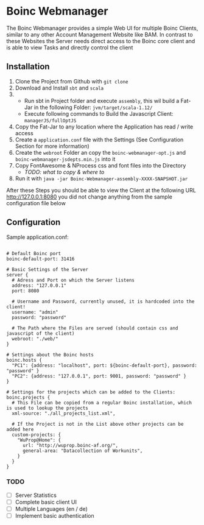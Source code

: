 Boinc Webmanager
=====================

The Boinc Webmanager provides a simple Web UI for multiple Boinc Clients, similar to any other 
Account Management Website like BAM. In contrast to these Websites the Server needs direct access
to the Boinc core client and is able to view Tasks and directly control the client


## Installation
1. Clone the Project from Github with `git clone`
2. Download and Install `sbt` and `scala`
3. - Run sbt in Project folder and execute `assembly`, this wil build a Fat-Jar in the following Folder: `jvm/target/scala-1.12/`
   - Execute following commands to Build the Javascript Client: `managerJS/fullOptJS`
4. Copy the Fat-Jar to any location where the Application has read / write access
5. Create a `application.conf` file with the Settings (See Configuration Section for more information)
6. Create the `webroot` Folder an copy the `boinc-webmanager-opt.js` and `boinc-webmanager-jsdepts.min.js` into it
7. Copy FontAwesome & NProcess css and font files into the Directory
   - *TODO: what to copy & where to* 
8. Run it with `java -jar Boinc-Webmanager-assembly-XXXX-SNAPSHOT.jar`

After these Steps you should be able to view the Client at the following URL http://127.0.0.1:8080 
you did not change anything from the sample configuration file below

## Configuration
Sample application.conf: 
````hocon

# Default Boinc port
boinc-default-port: 31416

# Basic Settings of the Server
server {
  # Adress and Port on which the Server listens
  address: "127.0.0.1"
  port: 8080
  
  # Username and Password, currently unused, it is hardcoded into the client!
  username: "admin"
  password: "password"
  
  # The Path where the Files are served (should contain css and javascript of the client)
  webroot: "./web/"
}

# Settings about the Boinc hosts
boinc.hosts {
  "PC1": {address: "localhost", port: ${boinc-default-port}, password: "password" }
  "PC2": {address: "127.0.0.1", port: 9001, password: "password" }
}

# Settings for the projects which can be added to the Clients: 
boinc.projects {
  # This File can be copied from a regular Boinc installation, which is used to lookup the projects
  xml-source: "./all_projects_list.xml",
  
  # If the Project is not in the List above other projects can be added here
  custom-projects: {
    "WuProp@Home": {
      url: "http://wuprop.boinc-af.org/",
      general-area: "Datacollection of Workunits",
    }
  }
}
````

### TODO
- [ ] Server Statistics
- [ ] Complete basic client UI
- [ ] Multiple Languages (en / de)
- [ ] Implement basic authentication 